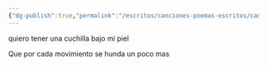 ```yaml
---
{"dg-publish":true,"permalink":"/escritos/canciones-poemas-escritos/canciones-poemas-escritos/afilado/"}
---
```


quiero tener una cuchilla bajo mi piel

Que por cada movimiento se hunda un poco mas